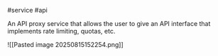 #service #api

An API proxy service that allows the user to give an API interface that implements rate limiting, quotas, etc.

![[Pasted image 20250815152254.png]]